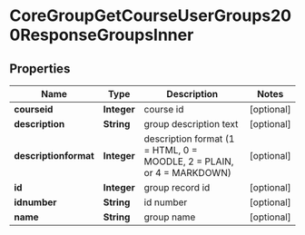 

# CoreGroupGetCourseUserGroups200ResponseGroupsInner


## Properties

| Name | Type | Description | Notes |
|------------ | ------------- | ------------- | -------------|
|**courseid** | **Integer** | course id |  [optional] |
|**description** | **String** | group description text |  [optional] |
|**descriptionformat** | **Integer** | description format (1 &#x3D; HTML, 0 &#x3D; MOODLE, 2 &#x3D; PLAIN, or 4 &#x3D; MARKDOWN) |  [optional] |
|**id** | **Integer** | group record id |  [optional] |
|**idnumber** | **String** | id number |  [optional] |
|**name** | **String** | group name |  [optional] |



